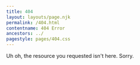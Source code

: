 ```yaml
---
title: 404
layout: layouts/page.njk
permalink: /404.html
contentname: 404 Error
ancestors: ../
pagestyle: pages/404.css
---
```


Uh oh, the resource you requested isn't here. Sorry.
